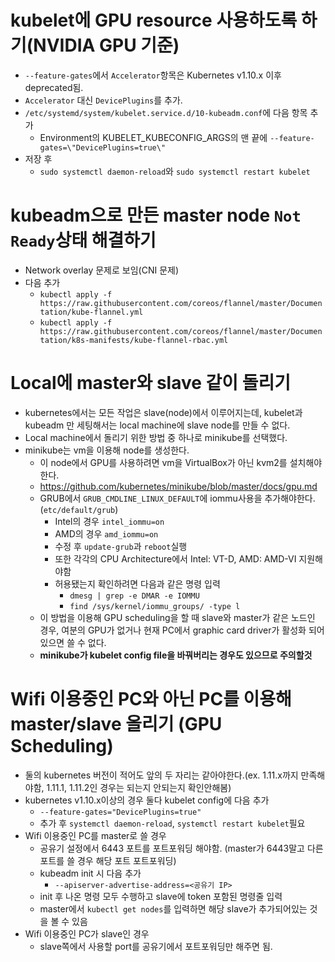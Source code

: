 # kubelet에 GPU resource 사용하도록 하기(NVIDIA GPU 기준)
* `--feature-gates`에서 `Accelerator`항목은 Kubernetes v1.10.x 이후 deprecated됨.
* `Accelerator` 대신 `DevicePlugins`를 추가.
* `/etc/systemd/system/kubelet.service.d/10-kubeadm.conf`에 다음 항목 추가
    * Environment의 KUBELET_KUBECONFIG_ARGS의 맨 끝에 `--feature-gates=\"DevicePlugins=true\"`
* 저장 후
    * `sudo systemctl daemon-reload`와 `sudo systemctl restart kubelet` 

# kubeadm으로 만든 master node `Not Ready`상태 해결하기
* Network overlay 문제로 보임(CNI 문제)
* 다음 추가
    * `kubectl apply -f https://raw.githubusercontent.com/coreos/flannel/master/Documentation/kube-flannel.yml`
    * `kubectl apply -f https://raw.githubusercontent.com/coreos/flannel/master/Documentation/k8s-manifests/kube-flannel-rbac.yml`

# Local에 master와 slave 같이 돌리기
* kubernetes에서는 모든 작업은 slave(node)에서 이루어지는데, kubelet과 kubeadm 만 세팅해서는 local machine에 slave node를 만들 수 없다.
* Local machine에서 돌리기 위한 방법 중 하나로 minikube를 선택했다.
* minikube는 vm을 이용해 node를 생성한다.
    * 이 node에서 GPU를 사용하려면 vm을 VirtualBox가 아닌 kvm2를 설치해야한다.
    * https://github.com/kubernetes/minikube/blob/master/docs/gpu.md
    * GRUB에서 `GRUB_CMDLINE_LINUX_DEFAULT`에 iommu사용을 추가해야한다. (`etc/default/grub`)
        * Intel의 경우 `intel_iommu=on`
        * AMD의 경우 `amd_iommu=on`
        * 수정 후 `update-grub`과 `reboot`실행
        * 또한 각각의 CPU Architecture에서 Intel: VT-D, AMD: AMD-VI 지원해야함
        * 허용됐는지 확인하려면 다음과 같은 명령 입력
            * `dmesg | grep -e DMAR -e IOMMU`
            * `find /sys/kernel/iommu_groups/ -type l`
    * 이 방법을 이용해 GPU scheduling을 할 때 slave와 master가 같은 노드인 경우, 여분의 GPU가 없거나 현재 PC에서 graphic card driver가 활성화 되어있으면 쓸 수 없다.
    * **minikube가 kubelet config file을 바꿔버리는 경우도 있으므로 주의할것**
    
# Wifi 이용중인 PC와 아닌 PC를 이용해 master/slave 올리기 (GPU Scheduling)
* 둘의 kubernetes 버전이 적어도 앞의 두 자리는 같아야한다.(ex. 1.11.x까지 만족해야함, 1.11.1, 1.11.2인 경우는 되는지 안되는지 확인안해봄)
* kubernetes v1.10.x이상의 경우 둘다 kubelet config에 다음 추가
    * `--feature-gates="DevicePlugins=true"`
    * 추가 후 `systemctl daemon-reload`, `systemctl restart kubelet`필요
* Wifi 이용중인 PC를 master로 쓸 경우
    * 공유기 설정에서 6443 포트를 포트포워딩 해야함. (master가 6443말고 다른 포트를 쓸 경우 해당 포트 포트포워딩)
    * kubeadm init 시 다음 추가
        * `--apiserver-advertise-address=<공유기 IP>`
    * init 후 나온 명령 모두 수행하고 slave에 token 포함된 명령줄 입력
    * master에서 `kubectl get nodes`를 입력하면 해당 slave가 추가되어있는 것을 볼 수 있음
* Wifi 이용중인 PC가 slave인 경우
    * slave쪽에서 사용할 port를 공유기에서 포트포워딩만 해주면 됨.
